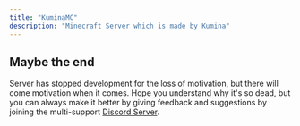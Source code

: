 ```yaml
---
title: "KuminaMC"
description: "Minecraft Server which is made by Kumina"
---
```


## Maybe the end

Server has stopped development for the loss of motivation, but there will come motivation when it comes. Hope you understand why it's so dead, but you can always make it better by giving feedback and suggestions by joining the multi-support [Discord Server](https://discord.kumina.wtf).